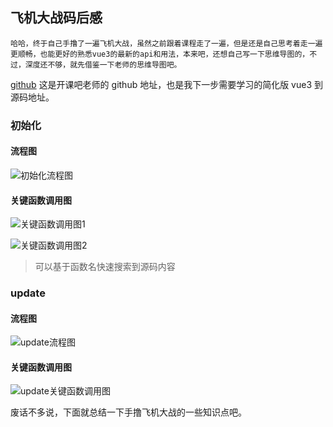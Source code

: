## 飞机大战码后感

    哈哈，终于自己手撸了一遍飞机大战，虽然之前跟着课程走了一遍，但是还是自己思考着走一遍更顺畅，也能更好的熟悉vue3的最新的api和用法，本来吧，还想自己写一下思维导图的，不过，深度还不够，就先借鉴一下老师的思维导图吧。

[github](https://github.com/cuixiaorui/mini-vue) 这是开课吧老师的 github 地址，也是我下一步需要学习的简化版 vue3 到源码地址。

### 初始化

#### 流程图

![初始化流程图](https://user-gold-cdn.xitu.io/2020/7/6/1732311ea8a9142a?w=1724&h=762&f=png&s=493353)

#### 关键函数调用图

![关键函数调用图1](https://user-gold-cdn.xitu.io/2020/6/22/172dc07fc42b7d2c?w=1342&h=144&f=png&s=54200)

![关键函数调用图2](https://user-gold-cdn.xitu.io/2020/6/22/172dc08840e25b42?w=1816&h=934&f=png&s=550722)

> 可以基于函数名快速搜索到源码内容

### update

#### 流程图

![update流程图](https://user-gold-cdn.xitu.io/2020/6/23/172e19b5cefba34e?w=3200&h=800&f=png&s=540515)

#### 关键函数调用图

![update关键函数调用图](https://user-gold-cdn.xitu.io/2020/6/23/172e19d2d42464aa?w=3300&h=1006&f=png&s=739008)

废话不多说，下面就总结一下手撸飞机大战的一些知识点吧。
